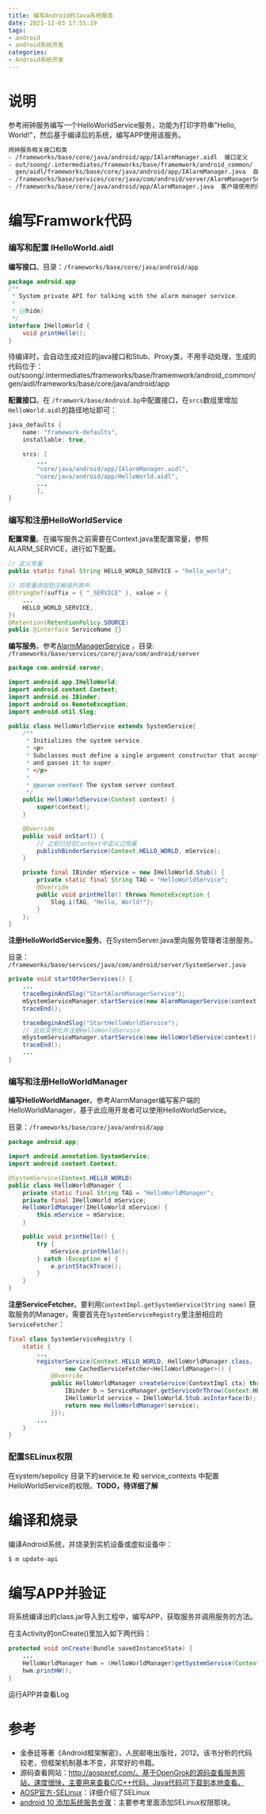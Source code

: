 ```yaml
---
title: 编写Android的Java系统服务
date: 2021-12-03 17:55:19
tags: 
- android
- android系统开发
categories:
- Android系统开发
---
```


# 说明

参考闹钟服务编写一个HelloWorldService服务，功能为打印字符串"Hello, World!"，然后基于编译后的系统，编写APP使用该服务。

```bash
闹钟服务相关接口和类
- /frameworks/base/core/java/android/app/IAlarmManager.aidl  接口定义
- out/soong/.intermediates/frameworks/base/framemwork/android_common/
  gen/aidl/frameworks/base/core/java/android/app/IAlarmManager.java  自动生成的接口以及Stub、Proxy
- /frameworks/base/services/core/java/com/android/server/AlarmManagerService.java  服务实现
- /frameworks/base/core/java/android/app/AlarmManager.java  客户端使用的服务代理

```

# 编写Framwork代码

### 编写和配置 IHelloWorld.aidl

**编写接口**。目录：`/frameworks/base/core/java/android/app`

```java
package android.app
/**
 * System private API for talking with the alarm manager service.
 *
 * {@hide}
 */
interface IHelloWorld {
    void printHello();
}
```

待编译时，会自动生成对应的java接口和Stub、Proxy类，不用手动处理，生成的代码位于：out/soong/.intermediates/frameworks/base/framemwork/android_common/gen/aidl/frameworks/base/core/java/android/app

**配置接口**。在 `/framwork/base/Android.bp`中配置接口，在`srcs`数组里增加`HelloWorld.aidl`的路径地址即可：

```java
java_defaults {
    name: "framework-defaults",
    installable: true,

    srcs: [
        ...
        "core/java/android/app/IAlarmManager.aidl",
        "core/java/android/app/HelloWorld.aidl",
        ...
		],
}
```

### 编写和注册HelloWorldService

**配置常量**。在编写服务之前需要在Context.java里配置常量，参照ALARM_SERVICE，进行如下配置。

```java
// 定义常量
public static final String HELLO_WORLD_SERVICE = "hello_world";

// 将常量添加到注解值列表中
@StringDef(suffix = { "_SERVICE" }, value = {
	...
    HELLO_WORLD_SERVICE,
})
@Retention(RetentionPolicy.SOURCE)
public @interface ServiceName {}
```

**编写服务**。参考[AlarmManagerService](http://aospxref.com/android-10.0.0_r47/xref/frameworks/base/services/core/java/com/android/server/AlarmManagerService.java#mService) ，目录: `/frameworks/base/services/core/java/com/android/server`

```java
package com.android.server;

import android.app.IHelloWorld;
import android.content.Context;
import android.os.IBinder;
import android.os.RemoteException;
import android.util.Slog;

public class HelloWorldService extends SystemService{
    /**
     * Initializes the system service.
     * <p>
     * Subclasses must define a single argument constructor that accepts the context
     * and passes it to super.
     * </p>
     *
     * @param context The system server context.
     */
    public HelloWorldService(Context context) {
        super(context);
    }

    @Override
    public void onStart() {
        // 之前已经在Context中定义过常量
        publishBinderService(Context.HELLO_WORLD, mService);
    }

    private final IBinder mService = new IHelloWorld.Stub() {
        private static final String TAG = "HelloWorldService";
        @Override
        public void printHello() throws RemoteException {
            Slog.i(TAG, "Hello, World!");
        }
    };
}
```

**注册HelloWorldService服务**。在SystemServer.java里向服务管理者注册服务。

目录：` /frameworks/base/services/java/com/android/server/SystemServer.java`

```java
private void startOtherServices() {
    ...
    traceBeginAndSlog("StartAlarmManagerService");
    mSystemServiceManager.startService(new AlarmManagerService(context));
    traceEnd();

    traceBeginAndSlog("StartHelloWorldService");
    // 此处实例化并注册HelloWorldService
    mSystemServiceManager.startService(new HelloWorldService(context));
    traceEnd();
    ...
}
```

### 编写和注册HelloWorldManager

**编写HelloWorldManager**。参考AlarmManager编写客户端的HelloWorldManager，基于此应用开发者可以使用HelloWorldService。

目录：`/frameworks/base/core/java/android/app`

```java
package android.app;

import android.annotation.SystemService;
import android.content.Context;

@SystemService(Context.HELLO_WORLD)
public class HelloWorldManager {
    private static final String TAG = "HelloWorldManager";
    private final IHelloWorld mService;
    HelloWorldManager(IHelloWorld mService) {
        this.mService = mService;
    }

    public void printHello() {
        try {
            mService.printHello();
        } catch (Exception e) {
            e.printStackTrace();
        }
    }
}
```

**注册ServiceFetcher**。要利用`ContextImpl.getSystemService(String name)` 获取服务的Manager，需要首先在`SystemServiceRegistry`里注册相应的`ServiceFetcher`：

```java
final class SystemServiceRegistry {
    static {
        ...
        registerService(Context.HELLO_WORLD, HelloWorldManager.class,
                new CachedServiceFetcher<HelloWorldManager>() {
            @Override
            public HelloWorldManager createService(ContextImpl ctx) throws ServiceNotFoundException {
                IBinder b = ServiceManager.getServiceOrThrow(Context.HELLO_WORLD);
                IHelloWorld service = IHelloWorld.Stub.asInterface(b);
                return new HelloWorldManager(service);
            }});
        ...
    }
}
```

### 配置SELinux权限

在system/sepolicy 目录下的service.te 和 service_contexts 中配置 HelloWorldService的权限。**TODO，待详细了解**

# 编译和烧录

编译Android系统，并烧录到实机设备或虚拟设备中：

```java
$ m update-api
```

# 编写APP并验证

将系统编译出的class.jar导入到工程中，编写APP，获取服务并调用服务的方法。

在主Activity的onCreate()里加入如下两代码：

```java
protected void onCreate(Bundle savedInstanceState) {
    ...
    HelloWorldManager hwm = (HelloWorldManager)getSystemService(Context.HELLO_WORLD);
    hwm.printHW();
}
```

运行APP并查看Log



# 参考

- 金泰廷等著《Android框架解密》，人民邮电出版社，2012。该书分析的代码较老，但框架机制基本不变，非常好的书籍。
- 源码查看网站：http://aospxref.com/。基于OpenGrok的源码查看服务网站，速度很快，主要用来查看C/C++代码，Java代码可下载到本地查看。
- [AOSP官方-SELinux](https://source.android.google.cn/security/selinux?hl=zh-cn)：详细介绍了SELinux
- [android 10 添加系统服务步骤](https://blog.csdn.net/a546036242/article/details/118221349)：主要参考里面添加SELinux权限那块。

